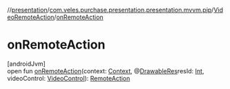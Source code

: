 //[presentation](../../../index.md)/[com.veles.purchase.presentation.presentation.mvvm.pip](../index.md)/[VideoRemoteAction](index.md)/[onRemoteAction](on-remote-action.md)

# onRemoteAction

[androidJvm]\
open fun [onRemoteAction](on-remote-action.md)(context: [Context](https://developer.android.com/reference/kotlin/android/content/Context.html), @[DrawableRes](https://developer.android.com/reference/kotlin/androidx/annotation/DrawableRes.html)resId: [Int](https://kotlinlang.org/api/latest/jvm/stdlib/kotlin/-int/index.html), videoControl: [VideoControl](../-video-control/index.md)): [RemoteAction](https://developer.android.com/reference/kotlin/android/app/RemoteAction.html)
